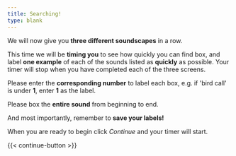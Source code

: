 ```yaml
---
title: Searching!
type: blank
---
```

We will now give you **three different soundscapes** in a row.

This time we will be **timing you** to see how quickly you can find box, and label **one example** of each of the sounds listed as **quickly** as possible. Your timer will stop when you have completed each of the three screens.

Please enter the **corresponding number** to label each box, e.g. if 'bird call' is under **1**, enter **1** as the label.

Please box the **entire sound** from beginning to end. 

And most importantly, remember to **save your labels!**

When you are ready to begin click _Continue_ and your timer will start.  



{{< continue-button >}}


